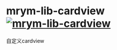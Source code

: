 # mrym-lib-cardview [![mrym-lib-cardview](https://jitpack.io/v/paranoid521/mrym-lib-cardview.svg)](https://jitpack.io/#paranoid521/mrym-lib-cardview)

自定义cardview
